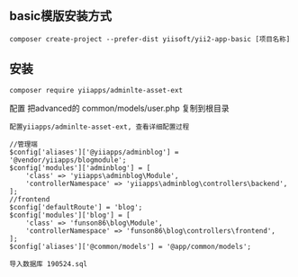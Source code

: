 ## basic模版安装方式 ##
    composer create-project --prefer-dist yiisoft/yii2-app-basic [项目名称]
## 安装 ##
	composer require yiiapps/adminlte-asset-ext
配置
    把advanced的 common/models/user.php 复制到根目录
    
    配置yiiapps/adminlte-asset-ext, 查看详细配置过程

    //管理端
    $config['aliases']['@yiiapps/adminblog'] = '@vendor/yiiapps/blogmodule';
    $config['modules']['adminblog'] = [
        'class' => 'yiiapps\adminblog\Module',
        'controllerNamespace' => 'yiiapps\adminblog\controllers\backend',
    ];
    //frontend
    $config['defaultRoute'] = 'blog';
    $config['modules']['blog'] = [
        'class' => 'funson86\blog\Module',
        'controllerNamespace' => 'funson86\blog\controllers\frontend',
    ];
    $config['aliases']['@common/models'] = '@app/common/models';

    导入数据库 190524.sql